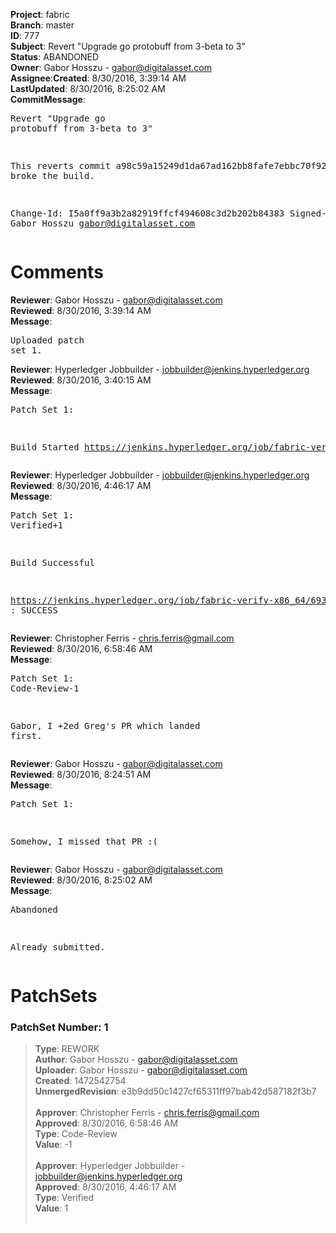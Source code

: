 <strong>Project</strong>: fabric</br><strong>Branch</strong>: master<br><strong>ID</strong>: 777<br><strong>Subject</strong>: Revert "Upgrade go protobuff from 3-beta to 3"<br><strong>Status</strong>: ABANDONED<br><strong>Owner</strong>: Gabor Hosszu - gabor@digitalasset.com<br><strong>Assignee</strong>:<strong>Created</strong>: 8/30/2016, 3:39:14 AM<br><strong>LastUpdated</strong>: 8/30/2016, 8:25:02 AM<br><strong>CommitMessage</strong>:<br><pre>Revert "Upgrade go protobuff from 3-beta to 3"

This reverts commit a98c59a15249d1da67ad162bb8fafe7ebbc70f92
that broke the build.

Change-Id: I5a0ff9a3b2a82919ffcf494608c3d2b202b84383
Signed-off-by: Gabor Hosszu <gabor@digitalasset.com>
</pre><h1>Comments</h1><strong>Reviewer</strong>: Gabor Hosszu - gabor@digitalasset.com<br><strong>Reviewed</strong>: 8/30/2016, 3:39:14 AM<br><strong>Message</strong>: <pre>Uploaded patch set 1.</pre><strong>Reviewer</strong>: Hyperledger Jobbuilder - jobbuilder@jenkins.hyperledger.org<br><strong>Reviewed</strong>: 8/30/2016, 3:40:15 AM<br><strong>Message</strong>: <pre>Patch Set 1:

Build Started https://jenkins.hyperledger.org/job/fabric-verify-x86_64/693/</pre><strong>Reviewer</strong>: Hyperledger Jobbuilder - jobbuilder@jenkins.hyperledger.org<br><strong>Reviewed</strong>: 8/30/2016, 4:46:17 AM<br><strong>Message</strong>: <pre>Patch Set 1: Verified+1

Build Successful 

https://jenkins.hyperledger.org/job/fabric-verify-x86_64/693/ : SUCCESS</pre><strong>Reviewer</strong>: Christopher Ferris - chris.ferris@gmail.com<br><strong>Reviewed</strong>: 8/30/2016, 6:58:46 AM<br><strong>Message</strong>: <pre>Patch Set 1: Code-Review-1

Gabor, I +2ed Greg's PR which landed first.</pre><strong>Reviewer</strong>: Gabor Hosszu - gabor@digitalasset.com<br><strong>Reviewed</strong>: 8/30/2016, 8:24:51 AM<br><strong>Message</strong>: <pre>Patch Set 1:

Somehow, I missed that PR :(</pre><strong>Reviewer</strong>: Gabor Hosszu - gabor@digitalasset.com<br><strong>Reviewed</strong>: 8/30/2016, 8:25:02 AM<br><strong>Message</strong>: <pre>Abandoned

Already submitted.</pre><h1>PatchSets</h1><h3>PatchSet Number: 1</h3><blockquote><strong>Type</strong>: REWORK<br><strong>Author</strong>: Gabor Hosszu - gabor@digitalasset.com<br><strong>Uploader</strong>: Gabor Hosszu - gabor@digitalasset.com<br><strong>Created</strong>: 1472542754<br><strong>UnmergedRevision</strong>: e3b9dd50c1427cf65311ff97bab42d587182f3b7<br><br><strong>Approver</strong>: Christopher Ferris - chris.ferris@gmail.com<br><strong>Approved</strong>: 8/30/2016, 6:58:46 AM<br><strong>Type</strong>: Code-Review<br><strong>Value</strong>: -1<br><br><strong>Approver</strong>: Hyperledger Jobbuilder - jobbuilder@jenkins.hyperledger.org<br><strong>Approved</strong>: 8/30/2016, 4:46:17 AM<br><strong>Type</strong>: Verified<br><strong>Value</strong>: 1<br><br></blockquote>
